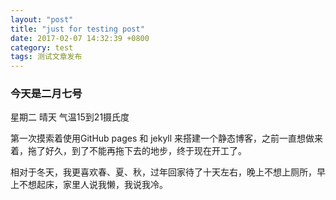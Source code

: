 ```yaml
---
layout: "post"
title: "just for testing post"
date: 2017-02-07 14:32:39 +0800
category: test
tags: 测试文章发布
---
```

### 今天是二月七号

星期二 晴天 气温15到21摄氏度

第一次摸索着使用GitHub pages 和 jekyll 来搭建一个静态博客，之前一直想做来着，拖了好久，到了不能再拖下去的地步，终于现在开工了。

相对于冬天，我更喜欢春、夏、秋，过年回家待了十天左右，晚上不想上厕所，早上不想起床，家里人说我懒，我说我冷。
